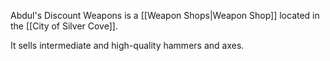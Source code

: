 Abdul's Discount Weapons is a [[Weapon Shops|Weapon Shop]] located in the [[City of Silver Cove]].

It sells intermediate and high-quality hammers and axes.

